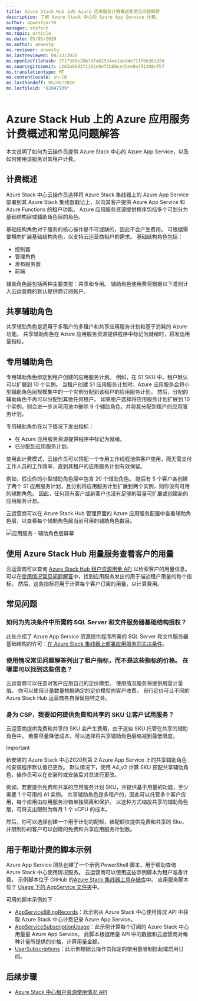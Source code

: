 ```yaml
---
title: Azure Stack Hub 上的 Azure 应用服务计费概述和常见问题解答
description: 了解 Azure Stack 中心的 Azure App Service 计费。
author: apwestgarth
manager: stefsch
ms.topic: article
ms.date: 05/05/2020
ms.author: anwestg
ms.reviewer: anwestg
ms.lastreviewed: 04/13/2020
ms.openlocfilehash: 3717308e28b7dfa62534ee1abd4e71ff06361d50
ms.sourcegitcommit: c263a86d371192e8ef2b80ced2ee0a791398cfb7
ms.translationtype: MT
ms.contentlocale: zh-CN
ms.lasthandoff: 05/06/2020
ms.locfileid: "82847939"
---
```

# <a name="azure-app-service-on-azure-stack-hub-billing-overview-and-faq"></a>Azure Stack Hub 上的 Azure 应用服务计费概述和常见问题解答

本文说明了如何为云操作员提供 Azure Stack 中心的 Azure App Service，以及如何使用该服务对其租户计费。

## <a name="billing-overview"></a>计费概述

Azure Stack 中心云操作员选择将 Azure Stack 集线器上的 Azure App Service 部署到其 Azure Stack 集线器戳记上，以向其客户提供 Azure App Service 和 Azure Functions 的租户功能。 Azure 应用服务资源提供程序包括多个可划分为基础结构层或辅助角色层的角色。

基础结构角色对于服务的核心操作是不可或缺的，因此不会产生费用。 可根据需要横向扩展基础结构角色，以支持云运营商租户的需求。 基础结构角色包括：

- 控制器
- 管理角色
- 发布服务器
- 前端

辅助角色层包括两种主要类型：共享和专用。 辅助角色使用费将根据以下准则计入云运营商的默认提供商订阅帐户。

## <a name="shared-workers"></a>共享辅助角色

共享辅助角色是适用于多租户的多租户和共享应用服务计划和基于消耗的 Azure 功能。 共享辅助角色在 Azure 应用服务资源提供程序中标记为就绪时，将发出用量指标。

## <a name="dedicated-workers"></a>专用辅助角色

专用辅助角色绑定到租户创建的应用服务计划。 例如，在 S1 SKU 中，租户默认可以扩展到 10 个实例。 当租户创建 S1 应用服务计划时，Azure 应用服务会将小型辅助角色层规模集中的一个实例分配到该租户的应用服务计划。 然后，分配的辅助角色不再可以分配到其他任何租户。 如果租户选择将应用服务计划扩展到 10 个实例，则会进一步从可用池中删除 9 个辅助角色，并将其分配到租户的应用服务计划。

专用辅助角色在以下情况下发出指标：

- 在 Azure 应用服务资源提供程序中标记为就绪。
- 已分配到应用服务计划。

使用此计费模式，云操作员可以预配一个专用工作线程池供客户使用，而无需支付工作人员的工作效率，直到其租户的应用服务计划有效保留。

例如，假设你的小型辅助角色层中包含 20 个辅助角色。 随后有 5 个客户各创建了两个 S1 应用服务计划，且分别将应用服务计划扩展到两个实例，则你没有可用的辅助角色。 因此，任何现有客户或新客户也没有足够的容量可扩展或创建新的应用服务计划。

云运营商可以在 Azure Stack Hub 管理界面的 Azure 应用服务配置中查看辅助角色层，以查看每个辅助角色层当前可用的辅助角色数目。

![应用服务 - 辅助角色层屏幕][1]

## <a name="see-customer-usage-by-using-the-azure-stack-hub-usage-service"></a>使用 Azure Stack Hub 用量服务查看客户的用量

云运营商可以查询 [Azure Stack Hub 租户资源用量 API](azure-stack-tenant-resource-usage-api.md) 以检索客户的用量信息。 可以在[使用情况常见问题解答](azure-stack-usage-related-faq.md)中，找到应用服务发出的用于描述租户用量的每个指标。 然后，这些指标将用于计算每个客户订阅的用量，以计算费用。

## <a name="frequently-asked-questions"></a>常见问题

### <a name="how-do-i-license-the-sql-server-and-file-server-infrastructure-required-in-the-prerequisites"></a>如何为先决条件中所需的 SQL Server 和文件服务器基础结构授权？

此处介绍了 Azure App Service 资源提供程序所需的 SQL Server 和文件服务器基础结构的许可：[在 Azure Stack 集线器上部署应用服务的先决条件](azure-stack-app-service-before-you-get-started.md#licensing-concerns-for-required-file-server-and-sql-server)。

### <a name="the-usage-faq-lists-the-tenant-meters-but-not-the-prices-for-those-meters-where-can-i-find-them"></a>使用情况常见问题解答列出了租户指标，而不是这些指标的价格。 在哪里可以找到这些信息？

云运营商可以任意对客户应用自己的定价模型。 使用情况服务将提供用量计量值。 你可以使用计量数量根据确定的定价模型向客户收费。 自行定价可让不同的 Azure Stack Hub 运营商各自保留独特之处。

### <a name="as-a-csp-how-can-i-offer-free-and-shared-skus-for-customers-to-try-out-the-service"></a>身为 CSP，我要如何提供免费和共享的 SKU 让客户试用服务？

云运营商提供免费和共享的 SKU 会产生费用，由于这些 SKU 托管在共享的辅助角色中。 若要尽量降低成本，可以选择将共享辅助角色层缩减到最低限度。

> [!IMPORTANT] 
> 新安装的 Azure Stack 中心2020到第 2 Azure App Service 上的共享辅助角色的安装程序默认值已更改。  默认情况下，使用 A4_v2 计算 SKU 预配共享辅助角色，操作员可以在安装时或安装后对其进行更改。

例如，若要提供免费和共享的应用服务计划 SKU，并提供基于用量的功能，至少需要 1 个可用的 A1 实例。 共享辅助角色是多租户的，因此可以托管多个客户应用，每个应用由应用服务沙箱单独隔离和保护。 以这种方式缩放共享的辅助角色层，可将支出限制为每月 1 个 vCPU 的成本。

然后，你可以选择创建一个用于计划的配额，该配额仅提供免费和共享的 Sku，并限制你的客户可以创建的免费和共享应用服务计划数。

## <a name="sample-scripts-to-assist-with-billing"></a>用于帮助计费的脚本示例

Azure App Service 团队创建了一个示例 PowerShell 脚本，用于帮助查询 Azure Stack 中心使用情况服务。 云运营商可以使用这些示例脚本为租户准备计费。 示例脚本位于 GitHub 的[Azure Stack 集线器工具存储库](https://github.com/Azure/AzureStack-tools)中。 应用服务脚本位于 [Usage 下的 AppService 文件夹](https://aka.ms/aa6zku8)中。

可用的脚本示例如下：

- [AppServiceBillingRecords](https://aka.ms/aa6zku2)：此示例从 Azure Stack 中心使用情况 API 中获取 Azure Stack 中心计费记录 Azure App Service。
- [AppServiceSubscriptionUsage](https://aka.ms/aa6zku6)：此示例计算每个订阅的 Azure Stack 中心用量量 Azure App Service。 此脚本根据用量 API 中的数据和云运营商对每种计量所提供的价格，计算用量金额。
- [UserSubscriptions](https://aka.ms/aa6zku7)：此示例根据云操作员指定的使用量限制挂起或启用订阅。

## <a name="next-steps"></a>后续步骤

- [Azure Stack 中心租户资源使用情况 API](azure-stack-tenant-resource-usage-api.md)

<!--Image references-->
[1]: ./media/app-service-billing-faq/app-service-worker-tiers.png
